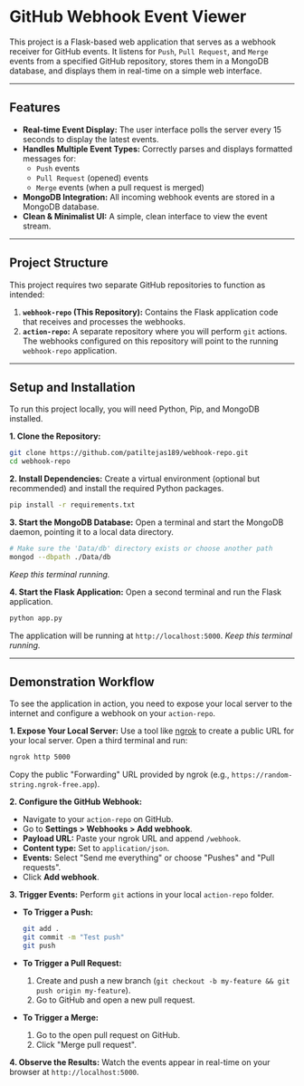 # GitHub Webhook Event Viewer

This project is a Flask-based web application that serves as a webhook receiver for GitHub events. It listens for `Push`, `Pull Request`, and `Merge` events from a specified GitHub repository, stores them in a MongoDB database, and displays them in real-time on a simple web interface.

---

## Features

- **Real-time Event Display:** The user interface polls the server every 15 seconds to display the latest events.
- **Handles Multiple Event Types:** Correctly parses and displays formatted messages for:
  - `Push` events
  - `Pull Request` (opened) events
  - `Merge` events (when a pull request is merged)
- **MongoDB Integration:** All incoming webhook events are stored in a MongoDB database.
- **Clean & Minimalist UI:** A simple, clean interface to view the event stream.

---

## Project Structure

This project requires two separate GitHub repositories to function as intended:

1.  **`webhook-repo` (This Repository):** Contains the Flask application code that receives and processes the webhooks.
2.  **`action-repo`:** A separate repository where you will perform `git` actions. The webhooks configured on this repository will point to the running `webhook-repo` application.

---

## Setup and Installation

To run this project locally, you will need Python, Pip, and MongoDB installed.

**1. Clone the Repository:**
```bash
git clone https://github.com/patiltejas189/webhook-repo.git
cd webhook-repo
```

**2. Install Dependencies:**
Create a virtual environment (optional but recommended) and install the required Python packages.
```bash
pip install -r requirements.txt
```

**3. Start the MongoDB Database:**
Open a terminal and start the MongoDB daemon, pointing it to a local data directory.
```bash
# Make sure the 'Data/db' directory exists or choose another path
mongod --dbpath ./Data/db
```
*Keep this terminal running.*

**4. Start the Flask Application:**
Open a second terminal and run the Flask application.
```bash
python app.py
```
The application will be running at `http://localhost:5000`. *Keep this terminal running.*

---

## Demonstration Workflow

To see the application in action, you need to expose your local server to the internet and configure a webhook on your `action-repo`.

**1. Expose Your Local Server:**
Use a tool like [ngrok](https://ngrok.com/download) to create a public URL for your local server. Open a third terminal and run:
```bash
ngrok http 5000
```
Copy the public "Forwarding" URL provided by ngrok (e.g., `https://random-string.ngrok-free.app`).

**2. Configure the GitHub Webhook:**
- Navigate to your `action-repo` on GitHub.
- Go to **Settings > Webhooks > Add webhook**.
- **Payload URL:** Paste your ngrok URL and append `/webhook`.
- **Content type:** Set to `application/json`.
- **Events:** Select "Send me everything" or choose "Pushes" and "Pull requests".
- Click **Add webhook**.

**3. Trigger Events:**
Perform `git` actions in your local `action-repo` folder.

- **To Trigger a Push:**
  ```bash
  git add .
  git commit -m "Test push"
  git push
  ```

- **To Trigger a Pull Request:**
  1. Create and push a new branch (`git checkout -b my-feature && git push origin my-feature`).
  2. Go to GitHub and open a new pull request.

- **To Trigger a Merge:**
  1. Go to the open pull request on GitHub.
  2. Click "Merge pull request".

**4. Observe the Results:**
Watch the events appear in real-time on your browser at `http://localhost:5000`.